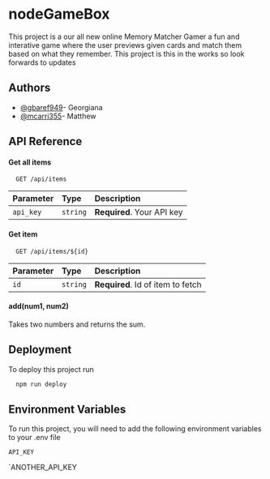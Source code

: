 # nodeGameBox

This project is a our all new online Memory Matcher Gamer a fun and interative game where the user previews given cards and match them based on what they remember. This project is this in the works so look forwards to updates


## Authors

- [@gbaref949](https://github.com/gbaref949)- Georgiana
- [@mcarri355](https://github.com/mcarri355)- Matthew

## API Reference

#### Get all items

```http
  GET /api/items
```

| Parameter | Type     | Description                |
| :-------- | :------- | :------------------------- |
| `api_key` | `string` | **Required**. Your API key |

#### Get item

```http
  GET /api/items/${id}
```

| Parameter | Type     | Description                       |
| :-------- | :------- | :-------------------------------- |
| `id`      | `string` | **Required**. Id of item to fetch |

#### add(num1, num2)

Takes two numbers and returns the sum.


## Deployment

To deploy this project run

```bash
  npm run deploy
```


## Environment Variables

To run this project, you will need to add the following environment variables to your .env file

`API_KEY`

`ANOTHER_API_KEY